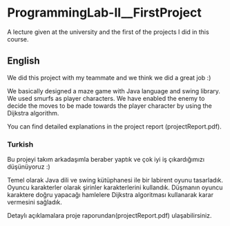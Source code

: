 # ProgrammingLab-II__FirstProject
A lecture given at the university and the first of the projects I did in this course.

## English ##
We did this project with my teammate and we think we did a great job :)

We basically designed a maze game with Java language and swing library. We used smurfs as player characters. We have enabled the enemy to decide the moves to be made towards the player character by using the Dijkstra algorithm.

You can find detailed explanations in the project report (projectReport.pdf).

### Turkish ###

Bu projeyi takım arkadaşımla beraber yaptık ve çok iyi iş çıkardığımızı düşünüyoruz :)

Temel olarak Java dili ve swing kütüphanesi ile bir labirent oyunu tasarladık. Oyuncu karakterler olarak şirinler karakterlerini kullandık. Düşmanın oyuncu karaktere doğru yapacağı hamlelere Dijkstra algoritması kullanarak karar vermesini sağladık.

Detaylı açıklamalara proje raporundan(projectReport.pdf) ulaşabilirsiniz.

